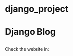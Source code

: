 # django_project
<h1>Django Blog</h1>
<h2></h2>
<a src= 'https://djangogiron.herokuapp.com/'> Check the website in: </a>
